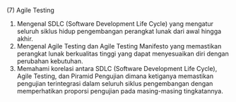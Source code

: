 (7) Agile Testing

1. Mengenal SDLC (Software Development Life Cycle) yang mengatur seluruh siklus hidup pengembangan perangkat lunak dari awal hingga akhir.
2. Mengenal Agile Testing dan Agile Testing Manifesto yang memastikan perangkat lunak berkualitas tinggi yang dapat menyesuaikan diri dengan perubahan kebutuhan.
3. Memahami korelasi antara SDLC (Software Development Life Cycle), Agile Testing, dan Piramid Pengujian dimana ketiganya memastikan pengujian terintegrasi dalam seluruh siklus pengembangan dengan memperhatikan proporsi pengujian pada masing-masing tingkatannya.